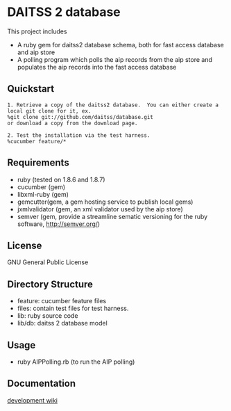 DAITSS 2 database
==========================
This project includes
* A ruby gem for daitss2 database schema, both for fast access database and aip store
* A polling program which polls the aip records from the aip store and populates the aip records into the fast access database

Quickstart
----------
	1. Retrieve a copy of the daitss2 database.  You can either create a local git clone for it, ex.
	%git clone git://github.com/daitss/database.git
	or download a copy from the download page.
	
	2. Test the installation via the test harness. 
	%cucumber feature/*
	
Requirements
------------
* ruby (tested on 1.8.6 and 1.8.7)
* cucumber (gem)
* libxml-ruby (gem)
* gemcutter(gem, a gem hosting service to publish local gems)
* jxmlvalidator (gem, an xml validator used by the aip store)
* semver (gem, provide a streamline sematic versioning for the ruby software, http://semver.org/)

License
-------
GNU General Public License

Directory Structure
-------------------
* feature: cucumber feature files
* files: contain test files for test harness. 
* lib: ruby source code
* lib/db: daitss 2 database model

Usage
-----
* ruby AIPPolling.rb (to run the AIP polling)

Documentation
-------------
[development wiki](http://wiki.github.com/daitss/database/)
